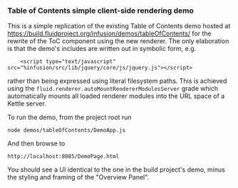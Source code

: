 ### Table of Contents simple client-side rendering demo

This is a simple replication of the existing Table of Contents demo hosted at 
https://build.fluidproject.org/infusion/demos/tableOfContents/ for the rewrite of the ToC component using the new
renderer. The only elaboration is that the demo's includes are written out in symbolic form, e.g.

        <script type="text/javascript" src="%infusion/src/lib/jquery/core/js/jquery.js"></script>

rather than being expressed using literal filesystem paths. This is achieved using the `fluid.renderer.autoMountRendererModulesServer`
grade which automatically mounts all loaded renderer modules into the URL space of a Kettle server.

To run the demo, from the project root run 

    node demos/tableOfContents/DemoApp.js
    
And then browse to 

    http://localhost:8085/DemoPage.html

You should see a UI identical to the one in the build project's demo, minus the styling and framing of the 
"Overview Panel".
